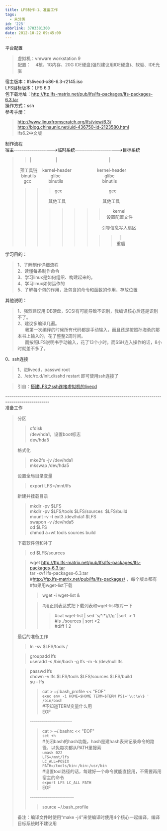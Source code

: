 ```yaml
---
title: LFS制作-1、准备工作
tags:
  - 未分类
id: '225'
abbrlink: 3703381300
date: 2012-10-22 09:45:00
---
```


  
平台配置  

> 虚拟机：vmware workstation 9  
> 配置：    4核、1G内存、20G IDE硬盘(强烈建议用IDE硬盘)、软驱、IDE光驱  

宿主版本：lfslivecd-x86-6.3-r2145.iso  
LFS目标版本：LFS 6.3  
包下载地址：http://ftp.lfs-matrix.net/pub/lfs/lfs-packages/lfs-packages-6.3.tar  
操作方式：ssh  
参考手册：  

> http://www.linuxfromscratch.org/lfs/view/6.3/  
> http://blog.chinaunix.net/uid-436750-id-2123580.html  
> lfs6.2中文版  

制作流程  
宿主------------------->临时系统--------------------->目标系统  

> > |                    |                                          |  
> 
>   预工具链    kernel-header                     kernel-header  
>    binutils            glibc                                    glibc  
>      gcc              binutils                                binutils
> 
> > > > gcc                                      gcc
> > > 
> > >      其他工具                              其他工具
> > > 
> > > > > > > >        kernel  
> > > > > > > >   设置配置文件  
> > > > > > > 
> > > > > > >         引导信息写入扇区  
> > > > > > > 
> > > > > > > > >    |  
> > > > > > > > > 重启  

学习目的：  

> 1、了解制作详细流程  
> 2、读懂每条制作命令  
> 3、学习linux是如何组织、构建起来的。  
> 4、学习linux如何运作的  
> 5、了解每个包的作用，及包含的命令和函数的作用，存放位置  

其他说明：  

> 1、强烈建议用IDE硬盘，SCSI有可能导致不识别，我编译核心后还是识别不了。  
> 2、建议多编译几遍。  
>       我第一次编译的时候所有代码都是手动输入，而且还是按照孙海勇的那本书上输入的，花了整整2周时间。  
>       而按照LFS说明书手动输入，花了13个小时。而SSH连入操作的话，8小时就差不多了。  

  
0、ssh连接  

> 1、进livecd，passwd root  
> 2、/etc/rc.d/init.d/sshd restart 即可使用ssh连接了  

> 引自：[搭建LFS之ssh连接虚拟机的livecd](http://zouyi.ixiezi.com/2009/08/18/%E6%90%AD%E5%BB%BAlfs%E4%B9%8Bssh%E8%BF%9E%E6%8E%A5%E8%99%9A%E6%8B%9F%E6%9C%BA%E7%9A%84livecd/)

\----------------------------------------------------------------------------------------------------  
准备工作  

> 分区  
> 
> > cfdisk  
> > /dev/hda1，设置boot标志  
> > dev/hda5  
> 
> 格式化  
> 
> > mke2fs -jv /dev/hda1  
> > mkswap /dev/hda5  
> 
> 设置全局目录变量  
> 
> > export LFS=/mnt/lfs  
> 
> 新建并挂载目录  
> 
> > mkdir -pv $LFS  
> > mkdir -pv $LFS/tools $LFS/sources  $LFS/build  
> > mount -v -t ext3 /dev/hda1 $LFS  
> > swapon -v /dev/hda5  
> > cd $LFS  
> > chmod a+wt tools sources build  
> 
> 下载软件包和补丁  
> 
> > cd $LFS/sources  
> 
> > wget http://ftp.lfs-matrix.net/pub/lfs/lfs-packages/lfs-packages-6.3.tar  
> > tar -xvf lfs-packages-6.3.tar  
> > #http://ftp.lfs-matrix.net/pub/lfs/lfs-packages/ ，每个版本都有  
> > #如果用wget-list下载  
> > 
> > > wget -i wget-list &  
> > 
> > > #用正则表达式把下载列表和wget-list核对一下  
> > > 
> > > > #cat wget-list | sed 's/^.\*\\///g' |sort  > 1  
> > > > #ls ./sources | sort >2  
> > > > #diff 1 2  
> > 
> >   
> 
> 最后的准备工作  
> 
> > ln -sv $LFS/tools /  
> 
> > groupadd lfs  
> > useradd -s /bin/bash -g lfs -m -k /dev/null lfs  
> 
> > passwd lfs  
> > chown -v lfs $LFS/tools $LFS/sources $LFS/build  
> > su - lfs  
> > 
> > > cat > ~/.bash\_profile << "EOF"  
> > > `exec env -i HOME=$HOME TERM=$TERM PS1='\u:\w\$ ' /bin/bash`  
> > > #不知道TERM变量什么用  
> > > EOF
> > 
> > \---------------------  
> > 
> > > cat > ~/.bashrc << "EOF"  
> > > `set +h`  
> > > #关闭bash的hash功能，hash是建hash表来记录命令的路径，以免每次都从PATH里搜索  
> > > `umask 022`  
> > > `LFS=/mnt/lfs`  
> > > `LC_ALL=POSIX`  
> > > `PATH=/tools/bin:/bin:/usr/bin`  
> > > #设置tool路径的话，每建好一个命令就能直接用，不需要再用宿主的命令  
> > > `export LFS LC_ALL PATH`  
> > > EOF  
> > 
> > \----------------------  
> > 
> > > source ~/.bash\_profile  
> > 
> >   
> 
> 备注：编译文件时使用“make -j4”来使编译时使用4个核心一起编译，编译目标系统时不建议用